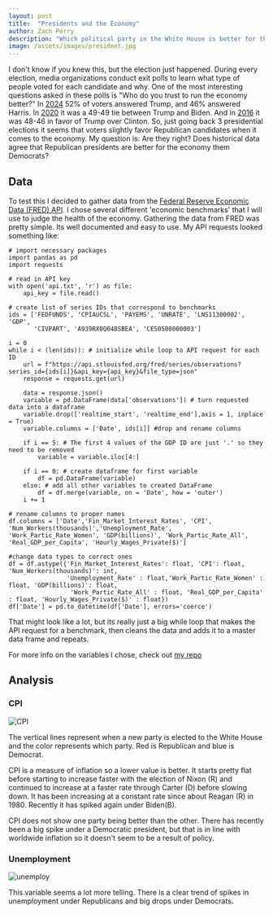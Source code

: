 ```yaml
---
layout: post
title:  "Presidents and the Economy"
author: Zach Perry
description: "Which political party in the White House is better for the economy?" 
image: /assets/images/president.jpg
---
```


I don't know if you knew this, but the election just happened. During every election, media organizations conduct exit polls to learn what type of people voted for each candidate and why. One of the most interesting questions asked in these polls is "Who do you trust to run the economy better?" In [2024](https://www.nbcnews.com/politics/2024-elections/exit-polls) 52% of voters answered Trump, and 46% answered Harris. In [2020](https://www.cnn.com/election/2020/exit-polls/president/national-results) it was a 49-49 tie between Trump and Biden. And in [2016](https://www.cnn.com/election/2016/results/exit-polls) it was 48-46 in favor of Trump over Clinton. So, just going back 3 presidential elections it seems that voters slightly favor Republican candidates when it comes to the economy. My question is: Are they right? Does historical data agree that Republican presidents are better for the economy them Democrats?

## Data
To test this I decided to gather data from the [Federal Reserve Economic Data (FRED) API](https://fred.stlouisfed.org/docs/api/fred/). I chose several different 'economic benchmarks' that I will use to judge the health of the economy. Gathering the data from FRED was pretty simple. Its well documented and easy to use. My API requests looked something like:
```{python}
# import necessary packages
import pandas as pd
import requests

# read in API key
with open('api.txt', 'r') as file:
    api_key = file.read()

# create list of series IDs that correspond to benchmarks
ids = ['FEDFUNDS', 'CPIAUCSL', 'PAYEMS', 'UNRATE', 'LNS11300002', 'GDP', 
       'CIVPART', 'A939RX0Q048SBEA', 'CES0500000003']

i = 0
while i < (len(ids)): # initialize while loop to API request for each ID
    url = f"https://api.stlouisfed.org/fred/series/observations?series_id={ids[i]}&api_key={api_key}&file_type=json"
    response = requests.get(url)

    data = response.json() 
    variable = pd.DataFrame(data['observations']) # turn requested data into a dataframe
    variable.drop(['realtime_start', 'realtime_end'],axis = 1, inplace = True)
    variable.columns = ['Date', ids[i]] #drop and rename columns

    if i == 5: # The first 4 values of the GDP ID are just '.' so they need to be removed
        variable = variable.iloc[4:]

    if i == 0: # create dataframe for first variable
        df = pd.DataFrame(variable)
    else: # add all other variables to created DataFrame
        df = df.merge(variable, on = 'Date', how = 'outer')
    i += 1

# rename columns to proper names
df.columns = ['Date','Fin_Market_Interest_Rates', 'CPI', 'Num_Workers(thousands)','Unemployment_Rate',
'Work_Partic_Rate_Women', 'GDP(billions)', 'Work_Partic_Rate_All', 'Real_GDP_per_Capita', 'Hourly_Wages_Private($)']

#change data types to correct ones
df = df.astype({'Fin_Market_Interest_Rates': float, 'CPI': float, 'Num_Workers(thousands)': int, 
                'Unemployment_Rate' : float,'Work_Partic_Rate_Women' : float, 'GDP(billions)': float, 
                 'Work_Partic_Rate_All' : float, 'Real_GDP_per_Capita' : float, 'Hourly_Wages_Private($)' : float})
df['Date'] = pd.to_datetime(df['Date'], errors='coerce')
```
That might look like a lot, but its really just a big while loop that makes the API request for a benchmark, then cleans the data and adds it to a master data frame and repeats. 

For more info on the variables I chose, check out [my repo](https://github.com/Zach-321/Data_Curation_Repo)

## Analysis

### CPI
![CPI](https://github.com/user-attachments/assets/bc4db114-b828-4f9b-b0cb-6f88ff75efe7)

The vertical lines represent when a new party is elected to the White House and the color represents which party. Red is Republican and blue is Democrat.

CPI is a measure of inflation so a lower value is better. It starts pretty flat before starting to increase faster with the election of Nixon (R) and continued to increase at a faster rate through Carter (D) before slowing down. It has been increasing at a constant rate since about Reagan (R) in 1980. Recently it has spiked again under Biden(B). 

CPI does not show one party being better than the other. There has recently been a big spike under a Democratic president, but that is in line with worldwide inflation so it doesn't seem to be a result of policy.


### Unemployment
![unemploy](https://github.com/user-attachments/assets/dc3dbd84-43e5-4e71-a02b-2742c122c4f9)

This variable seems a lot more telling. There is a clear trend of spikes in unemployment under Republicans and big drops under Democrats.



